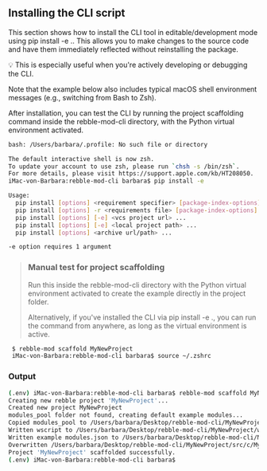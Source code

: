 
## Installing the CLI script
This section shows how to install the CLI tool in editable/development mode using pip install -e .. This allows you to make changes to the source code and have them immediately reflected without reinstalling the package.

💡 This is especially useful when you're actively developing or debugging the CLI.

Note that the example below also includes typical macOS shell environment messages (e.g., switching from Bash to Zsh).

After installation, you can test the CLI by running the project scaffolding command inside the rebble-mod-cli directory, with the Python virtual environment activated.

```bash
bash: /Users/barbara/.profile: No such file or directory

The default interactive shell is now zsh.
To update your account to use zsh, please run `chsh -s /bin/zsh`.
For more details, please visit https://support.apple.com/kb/HT208050.
iMac-von-Barbara:rebble-mod-cli barbara$ pip install -e

Usage:
  pip install [options] <requirement specifier> [package-index-options] ...
  pip install [options] -r <requirements file> [package-index-options] ...
  pip install [options] [-e] <vcs project url> ...
  pip install [options] [-e] <local project path> ...
  pip install [options] <archive url/path> ...

-e option requires 1 argument
```
> ### Manual test for project scaffolding
>Run this inside the rebble-mod-cli directory with the Python virtual environment activated to create the example directly in the project folder.
>
>Alternatively, if you've installed the CLI via pip install -e ., you can run the command from anywhere, as long as the virtual environment is active.

```bash
 $ rebble-mod scaffold MyNewProject
 iMac-von-Barbara:rebble-mod-cli barbara$ source ~/.zshrc
```
### Output
```zsh
(.env) iMac-von-Barbara:rebble-mod-cli barbara$ rebble-mod scaffold MyNewProject
Creating new rebble project 'MyNewProject'...
Created new project MyNewProject
modules_pool folder not found, creating default example modules...
Copied modules_pool to /Users/barbara/Desktop/rebble-mod-cli/MyNewProject/modules_pool
Written wscript to /Users/barbara/Desktop/rebble-mod-cli/MyNewProject/wscript
Written example modules.json to /Users/barbara/Desktop/rebble-mod-cli/MyNewProject/modules.json
Overwritten /Users/barbara/Desktop/rebble-mod-cli/MyNewProject/src/c/MyNewProject.c with modular app template.
Project 'MyNewProject' scaffolded successfully.
(.env) iMac-von-Barbara:rebble-mod-cli barbara$
```
